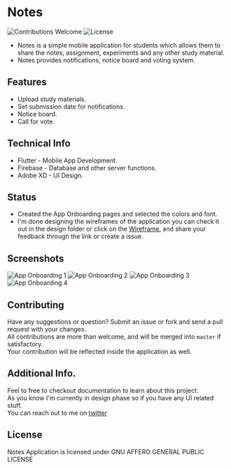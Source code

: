 <p align="center">
	<h1> Notes </h1>
	<img alt="Contributions Welcome" src="https://img.shields.io/badge/contributions-welcome-brightgreen?style=for-the-badge&labelColor=black&logo=github">
	<img alt="License" src="https://img.shields.io/github/license/gupta-shrinath/Notes?color=bright%20green&labelColor=black&logo=github&style=for-the-badge">
</p>

* Notes is a simple mobile application for students which allows them to share the notes, assignment, experiments  and any other study material.
* Notes provides notifications, notice board and voting system.  

## Features
* Upload study materials.
* Set submission date for notifications.
* Notice board.
* Call for vote.

## Technical Info
* Flutter - Mobile App Development.
* Firebase - Database and other server functions.
* Adobe XD - UI Design.

## Status
* Created the App Onboarding pages and selected the colors and font.
* I'm done designing the wireframes of the application you can check it out in the design folder or click on the [Wireframe.](https://xd.adobe.com/view/57efebc3-fdd4-4c58-bed4-21208a02d490-02bc/) and share your feedback through the link or create a issue.


## Screenshots
![App Onboarding 1](https://github.com/gupta-shrinath/Notes/blob/master/screenshots/App%20Onboarding%201.png)
![App Onboarding 2](https://github.com/gupta-shrinath/Notes/blob/master/screenshots/App%20Onboarding%202.png)
![App Onboarding 3](https://github.com/gupta-shrinath/Notes/blob/master/screenshots/App%20Onboarding%203.png)
![App Onboarding 4](https://github.com/gupta-shrinath/Notes/blob/master/screenshots/App%20Onboarding%204.png)

## Contributing
Have any suggestions or question? Submit an issue or fork and send a pull request with your changes.\
All contributions are more than welcome, and will be merged into `master` if satisfactory.\
Your contribution will be reflected inside the application as well.

## Additional Info.
Feel to free to checkout documentation to learn about this project.\
As you know I'm currently in design phase so if you have any UI related stuff.\
You can reach out to me on [twitter](https://twitter.com/gupta_shrinath)

## License
Notes Application is licensed under GNU AFFERO GENERAL PUBLIC LICENSE
